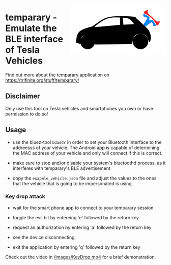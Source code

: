 <a href="https://trifinite.org/stuff/tempara/" target="_blank"><img align="right" src="/images/temparary_logo.png"/></a>

# temparary - Emulate the BLE interface of Tesla Vehicles

Find out more about the temparary application on https://trifinite.org/stuff/temparary/ 

## Disclaimer
Only use this tool on Tesla vehicles and smartphones you own or have permission to do so!

## Usage

* use the bluez-tool `bdaddr` in order to set your Bluetooth interface to the addreesss of your vehicle. The Android app is capable of determining the MAC address of your vehicle and only will connect if this is correct.

* make sure to stop and/or disable your system's bluetoothd process, as it interferes with temparary's BLE advertisement

* copy the `exapmle_vehicle.json` file and adjust the values to the ones that the vehicle that is going to be impersonated is using.

### Key drop attack

* wait for the smart phone app to connect to your temparary session.

* toggle the evil bit by entereing 'e' followed by the return key

* request an authorization by entering 'a' followed by the return key

* see the device disconnecting

* exit the application by entering 'q' followed by the return key

Check out the video in <a href="https://github.com/trifinite/temparary/blob/main/images/KeyDrop.mp4?raw=true">/images/KeyDrop.mp4</a> for a brief demonstration.
